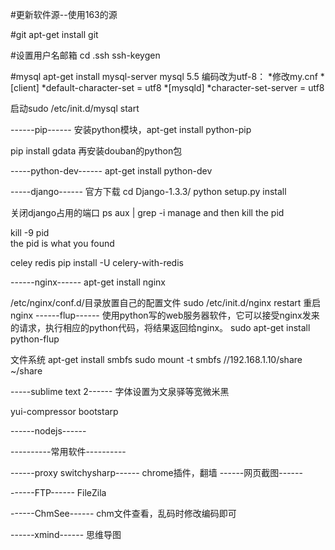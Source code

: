 #更新软件源--使用163的源

#git
    apt-get install git

#设置用户名邮箱
    cd .ssh 
    ssh-keygen

#mysql
    apt-get install mysql-server
    mysql 5.5 编码改为utf-8：
    *修改my.cnf
    *[client]
    *default-character-set = utf8
    *[mysqld]
    *character-set-server = utf8

启动sudo /etc/init.d/mysql start

------pip------
安装python模块，apt-get install python-pip

pip install gdata
再安装douban的python包

-----python-dev------
apt-get install python-dev

-----django------
官方下载
cd Django-1.3.3/
python setup.py install

关闭django占用的端口
ps aux | grep -i manage
and then kill the pid

kill -9 pid    
the pid is what you found


celey redis 
pip install -U celery-with-redis


------nginx------
apt-get install nginx

/etc/nginx/conf.d/目录放置自己的配置文件
sudo /etc/init.d/nginx restart 重启nginx
------flup------
使用python写的web服务器软件，它可以接受nginx发来的请求，执行相应的python代码，将结果返回给nginx。
sudo apt-get install python-flup

文件系统
apt-get install smbfs
sudo mount -t smbfs //192.168.1.10/share ~/share

-----sublime text 2------
字体设置为文泉驿等宽微米黑

yui-compressor
bootstarp

------nodejs------





----------常用软件----------

------proxy switchysharp------
chrome插件，翻墙
------网页截图------


------FTP------
FileZila

------ChmSee------
chm文件查看，乱码时修改编码即可

------xmind------
思维导图
